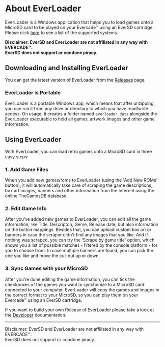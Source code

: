 # About EverLoader

EverLoader is a Windows application that helps you to load games onto a MicroSD card to be played on your Evercade™ using an EverSD cartridge. Please click [here](docs/SUPPORTED_SYSTEMS.md) to see a list of the supported systems.

**Disclaimer: EverSD and EverLoader are not affiliated in any way with EVERCADE™.\
EverSD does not support or condone piracy.**

## Downloading and Installing EverLoader

You can get the latest version of EverLoader from the [Releases](https://github.com/EverSD-Cart/EverLoader/releases) page.

### EverLoader is Portable
EverLoader is a portable Windows app, which means that after unzipping, you can run it from any drive or directory to which you have read/write access.
On usage, it creates a folder named `everloader_data` alongside the EverLoader executable to hold all games, artwork images and other game information.


## Using EverLoader

With EverLoader, you can load retro games onto a MicroSD card in three easy steps:

### 1. Add Game Files
When you add new games/roms to EverLoader (using the 'Add New ROMs' button), it will automatically take care of scraping the game descriptions, box art images, banners and other information from the Internet using the online TheGamesDB database.

### 2. Edit Game Info
After you've added new games to EverLoader, you can edit all the game information, like Title, Descripton, Genre, Release date, but also information on the button mappings. Besides that, you can upload custom box art or banners in case the scraper didn't find any images that you like. And if nothing was scraped, you can try the 'Scrape by game title' option, which shows you a list of possible matches - filtered by the console platform - for you to choose from. In case multiple banners are found, you can pick the one you like and move the cut-out up or down.

### 3. Sync Games with your MicroSD
After you're done editing the game information, you can tick the checkboxes of the games you want to synchonize to a MicroSD card connected to your computer. EverLoader will copy the games and images in the correct format to your MicroSD, so you can play them on your Evercade™ using an EverSD cartridge.


If you want to build your own Release of EverLoader please take a look at the [Developer](docs/DEVELOPERS.md) documentation.

---
Disclaimer: EverSD and EverLoader are not affiliated in any way with EVERCADE™.\
EverSD does not support or condone piracy.